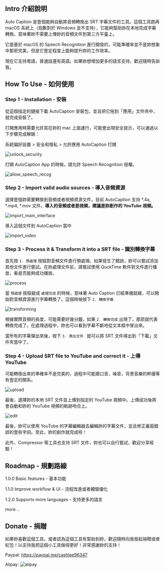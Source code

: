 ## Intro 介紹說明

Auto Caption 是壹個能夠自動將音頻轉換出 SRT 字幕文件的工具。這個工具跑再 macOS 系統上（抱歉對於 Windows 並不支持），它能夠幫助妳在本地完成字幕轉換，意味著妳不需要上傳妳的音頻文件到第三方平臺上。

它是基於 macOS 的 Speech Recognition 進行開發的，可能準確率並不是妳想象中那麽完美，但是它壹定程度上能夠提升妳的工作效率。

現在它支持粵語，普通話還有英語。如果妳想增加更多的語言支持，歡迎隨時告訴我。



## How To Use - 如何使用

### Step 1 -  Installation - 安裝

從這個指定的鏈接下載 AutoCaption 安裝包，並且把它拖到「應用」文件夾中，就完成安裝了。

打開應用時需要允許其在妳的 mac 上面運行，可能會出現安全提示，可以通過以下步驟完成解鎖：

系統偏好設置 > 安全和隱私 > 允許應用 AutoCaption 打開

![unlock_security](./images/unlock_security.png)

打開 AutoCaption App 的時候，請允許 Speech Recognition 授權。

![allow_speech_recog](./images/allow_speech_recog.png)

### Step 2 - Import valid audio sources - 導入音頻資源

選擇壹個妳需要轉換到音頻或者視頻資源文件，目前 AutoCaption 支持 *.4a, *.mp4, *.mov 文件。**導入的音頻或者是視頻，建議是妳創作的 YouTube 視頻。**

![import_main_interface](./images/import_main_interface.png)

導入這個文件到 AutoCaption 當中

![import_video](./images/import_video.png)

### Step 3 -  Process it & Transform it into a SRT file - 識別轉換字幕

首先按 `1. 預處理` 按鈕對音頻文件進行預處理。如果發生了錯誤，妳可以嘗試添加其他文件進行嘗試。在妳處理文件前，請嘗試使用 QuckTime 軟件對文件進行播放，看是否能夠成功播放。

![process](./images/process.png)

當 `預處理` 按鈕變成 `處理完成` 的時候，意味著 Auto Caption 已經準備就緒，可以開始對音頻資源進行字幕轉換了。這個時候按下 `2. 轉換字幕`

![transforming](./images/transforming.png)  

根據實際音頻的長度，可能需要好幾分鐘，如果 `2. 轉換完成` 出現了，那麽就代表轉換完成了。在處理過程中，妳也可以看到字幕不斷地從文本框中冒出來。

當所有的字幕彈出來後，按下 `3. 導出文件 ` 就可以將 SRT 文件導出到「下載」文件夾當中了。

### Step 4 - Upload SRT file to YouTube and correct it - 上傳 YouTube

可能轉換出來的準確率不是完美的，過程中可能跟口音，噪音，背景音樂的幹擾等有壹定的關系。

![upload](./images/upload.png)

最後，選擇妳的本地 SRT 文件並上傳到指定的 YouTube 視頻中。上傳成功後將會自動和妳的 YouTube 視頻的軌跡吻合上。

![edit](./images/edit.png)

最後，妳可以使用 YouTube 的字幕編輯器去編輯妳的字幕文件，並且修正裏面錯誤的壹些字詞。至此，妳的創作就完成啦！

此外，Compressor 等工具也支持 SRT 文件，妳也可以自行嘗試，歡迎分享經驗！

## Roadmap - 規劃路線

1.0.0 Basic features - 基本功能

1.1.0 Improve workflow & UI - 流程改進或者體驗優化

1.2.0 Supports more languages - 支持更多的語言

more .. 

## Donate - 捐贈

如果妳喜歡這個工具，或者認為這個工具有幫助到妳，歡迎隨時向我發起捐贈或者紅包！以支持我把這個小工具做得更好！非常感謝妳的支持！

Paypal: https://paypal.me/cashlee96347

Alipay: ![alipay](./images/alipay.JPG)



